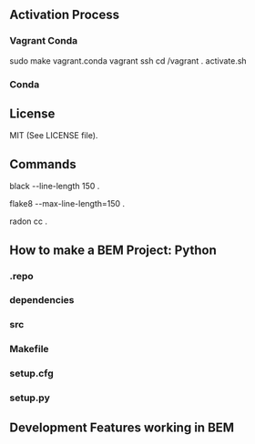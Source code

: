 ## Activation Process

### Vagrant Conda
sudo make vagrant.conda
vagrant ssh
cd /vagrant
. activate.sh

### Conda


## License

MIT (See LICENSE file).

## Commands

black --line-length 150 .

flake8 --max-line-length=150 .

radon cc .

## How to make a BEM Project: Python

### .repo

### dependencies

### src

### Makefile

### setup.cfg

### setup.py

## Development Features working in BEM